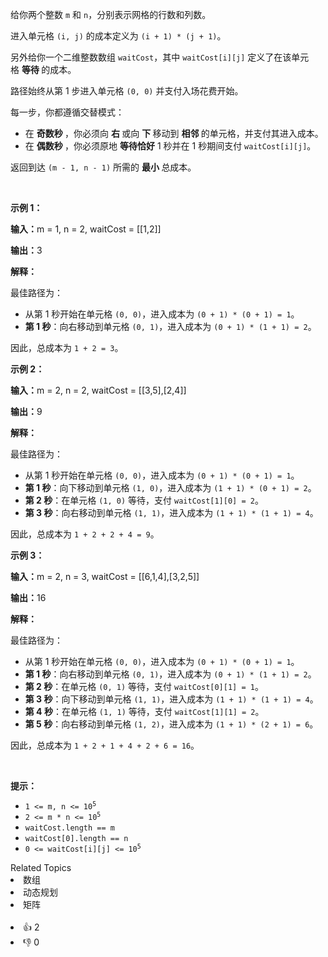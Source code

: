 <p>给你两个整数 <code>m</code> 和 <code>n</code>，分别表示网格的行数和列数。</p>

<p>进入单元格 <code>(i, j)</code> 的成本定义为 <code>(i + 1) * (j + 1)</code>。</p>

<p>另外给你一个二维整数数组 <code>waitCost</code>，其中 <code>waitCost[i][j]</code> 定义了在该单元格&nbsp;<strong>等待&nbsp;</strong>的成本。</p>

<p>路径始终从第 1 步进入单元格 <code>(0, 0)</code>&nbsp;并支付入场花费开始。</p>

<p>每一步，你都遵循交替模式：</p>

<ul> 
 <li>在&nbsp;<strong>奇数秒&nbsp;</strong>，你必须向&nbsp;<strong>右&nbsp;</strong>或向&nbsp;<strong>下&nbsp;</strong>移动到&nbsp;<strong>相邻&nbsp;</strong>的单元格，并支付其进入成本。</li> 
 <li>在&nbsp;<strong>偶数秒&nbsp;</strong>，你必须原地&nbsp;<strong>等待</strong><strong>恰好</strong>&nbsp;1 秒并在 1 秒期间支付 <code>waitCost[i][j]</code>。</li> 
</ul>

<p>返回到达 <code>(m - 1, n - 1)</code> 所需的&nbsp;<strong>最小&nbsp;</strong>总成本。</p>

<p>&nbsp;</p>

<p><strong class="example">示例 1：</strong></p>

<div class="example-block"> 
 <p><strong>输入：</strong><span class="example-io">m = 1, n = 2, waitCost = [[1,2]]</span></p> 
</div>

<p><strong>输出：</strong><span class="example-io">3</span></p>

<p><strong>解释：</strong></p>

<p>最佳路径为：</p>

<ul> 
 <li>从第 1 秒开始在单元格 <code>(0, 0)</code>，进入成本为 <code>(0 + 1) * (0 + 1) = 1</code>。</li> 
 <li><strong>第 1 秒</strong>：向右移动到单元格 <code>(0, 1)</code>，进入成本为 <code>(0 + 1) * (1 + 1) = 2</code>。</li> 
</ul>

<p>因此，总成本为 <code>1 + 2 = 3</code>。</p>

<p><strong class="example">示例 2：</strong></p>

<div class="example-block"> 
 <p><strong>输入：</strong><span class="example-io">m = 2, n = 2, waitCost = [[3,5],[2,4]]</span></p> 
</div>

<p><strong>输出：</strong><span class="example-io">9</span></p>

<p><strong>解释：</strong></p>

<p>最佳路径为：</p>

<ul> 
 <li>从第 1 秒开始在单元格 <code>(0, 0)</code>，进入成本为 <code>(0 + 1) * (0 + 1) = 1</code>。</li> 
 <li><strong>第 1 秒</strong>：向下移动到单元格 <code>(1, 0)</code>，进入成本为 <code>(1 + 1) * (0 + 1) = 2</code>。</li> 
 <li><strong>第 2 秒</strong>：在单元格 <code>(1, 0)</code> 等待，支付 <code>waitCost[1][0] = 2</code>。</li> 
 <li><strong>第 3 秒</strong>：向右移动到单元格 <code>(1, 1)</code>，进入成本为 <code>(1 + 1) * (1 + 1) = 4</code>。</li> 
</ul>

<p>因此，总成本为 <code>1 + 2 + 2 + 4 = 9</code>。</p>

<p><strong class="example">示例 3：</strong></p>

<div class="example-block"> 
 <p><strong>输入：</strong><span class="example-io">m = 2, n = 3, waitCost = [[6,1,4],[3,2,5]]</span></p> 
</div>

<p><strong>输出：</strong><span class="example-io">16</span></p>

<p><strong>解释：</strong></p>

<p>最佳路径为：</p>

<ul> 
 <li>从第 1 秒开始在单元格 <code>(0, 0)</code>，进入成本为 <code>(0 + 1) * (0 + 1) = 1</code>。</li> 
 <li><strong>第 1 秒</strong>：向右移动到单元格 <code>(0, 1)</code>，进入成本为 <code>(0 + 1) * (1 + 1) = 2</code>。</li> 
 <li><strong>第 2 秒</strong>：在单元格 <code>(0, 1)</code> 等待，支付 <code>waitCost[0][1] = 1</code>。</li> 
 <li><strong>第 3 秒</strong>：向下移动到单元格 <code>(1, 1)</code>，进入成本为 <code>(1 + 1) * (1 + 1) = 4</code>。</li> 
 <li><strong>第 4 秒</strong>：在单元格 <code>(1, 1)</code> 等待，支付 <code>waitCost[1][1] = 2</code>。</li> 
 <li><strong>第 5 秒</strong>：向右移动到单元格 <code>(1, 2)</code>，进入成本为 <code>(1 + 1) * (2 + 1) = 6</code>。</li> 
</ul>

<p>因此，总成本为 <code>1 + 2 + 1 + 4 + 2 + 6 = 16</code>。</p>

<p>&nbsp;</p>

<p><strong>提示：</strong></p>

<ul> 
 <li><code>1 &lt;= m, n &lt;= 10<sup>5</sup></code></li> 
 <li><code>2 &lt;= m * n &lt;= 10<sup>5</sup></code></li> 
 <li><code>waitCost.length == m</code></li> 
 <li><code>waitCost[0].length == n</code></li> 
 <li><code>0 &lt;= waitCost[i][j] &lt;= 10<sup>5</sup></code></li> 
</ul>

<div><div>Related Topics</div><div><li>数组</li><li>动态规划</li><li>矩阵</li></div></div><br><div><li>👍 2</li><li>👎 0</li></div>